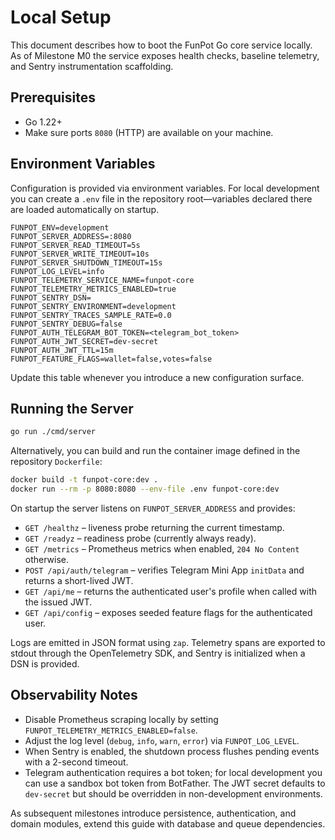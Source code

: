# Local Setup

This document describes how to boot the FunPot Go core service locally. As of
Milestone M0 the service exposes health checks, baseline telemetry, and Sentry
instrumentation scaffolding.

## Prerequisites
- Go 1.22+
- Make sure ports `8080` (HTTP) are available on your machine.

## Environment Variables
Configuration is provided via environment variables. For local development you
can create a `.env` file in the repository root—variables declared there are
loaded automatically on startup.

```env
FUNPOT_ENV=development
FUNPOT_SERVER_ADDRESS=:8080
FUNPOT_SERVER_READ_TIMEOUT=5s
FUNPOT_SERVER_WRITE_TIMEOUT=10s
FUNPOT_SERVER_SHUTDOWN_TIMEOUT=15s
FUNPOT_LOG_LEVEL=info
FUNPOT_TELEMETRY_SERVICE_NAME=funpot-core
FUNPOT_TELEMETRY_METRICS_ENABLED=true
FUNPOT_SENTRY_DSN=
FUNPOT_SENTRY_ENVIRONMENT=development
FUNPOT_SENTRY_TRACES_SAMPLE_RATE=0.0
FUNPOT_SENTRY_DEBUG=false
FUNPOT_AUTH_TELEGRAM_BOT_TOKEN=<telegram_bot_token>
FUNPOT_AUTH_JWT_SECRET=dev-secret
FUNPOT_AUTH_JWT_TTL=15m
FUNPOT_FEATURE_FLAGS=wallet=false,votes=false
```

Update this table whenever you introduce a new configuration surface.

## Running the Server
```bash
go run ./cmd/server
```

Alternatively, you can build and run the container image defined in the
repository `Dockerfile`:

```bash
docker build -t funpot-core:dev .
docker run --rm -p 8080:8080 --env-file .env funpot-core:dev
```

On startup the server listens on `FUNPOT_SERVER_ADDRESS` and provides:
- `GET /healthz` – liveness probe returning the current timestamp.
- `GET /readyz` – readiness probe (currently always ready).
- `GET /metrics` – Prometheus metrics when enabled, `204 No Content` otherwise.
- `POST /api/auth/telegram` – verifies Telegram Mini App `initData` and returns a short-lived JWT.
- `GET /api/me` – returns the authenticated user's profile when called with the issued JWT.
- `GET /api/config` – exposes seeded feature flags for the authenticated user.

Logs are emitted in JSON format using `zap`. Telemetry spans are exported to
stdout through the OpenTelemetry SDK, and Sentry is initialized when a DSN is
provided.

## Observability Notes
- Disable Prometheus scraping locally by setting `FUNPOT_TELEMETRY_METRICS_ENABLED=false`.
- Adjust the log level (`debug`, `info`, `warn`, `error`) via `FUNPOT_LOG_LEVEL`.
- When Sentry is enabled, the shutdown process flushes pending events with a
  2-second timeout.
- Telegram authentication requires a bot token; for local development you can
  use a sandbox bot token from BotFather. The JWT secret defaults to
  `dev-secret` but should be overridden in non-development environments.

As subsequent milestones introduce persistence, authentication, and domain
modules, extend this guide with database and queue dependencies.
